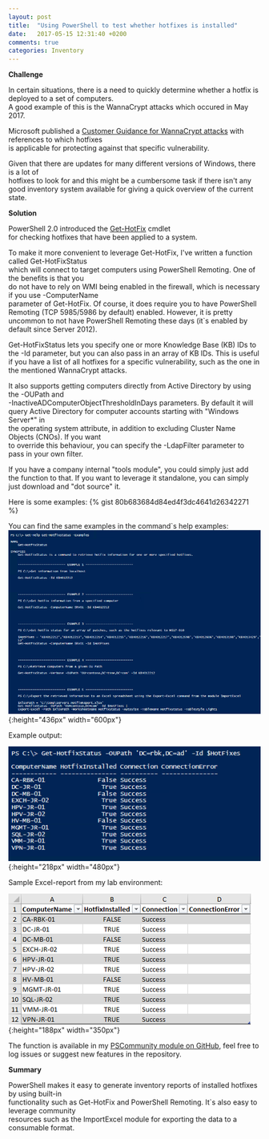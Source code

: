 ```yaml
---
layout: post
title:  "Using PowerShell to test whether hotfixes is installed"
date:   2017-05-15 12:31:40 +0200
comments: true
categories: Inventory
---
```


**Challenge**

In certain situations, there is a need to quickly determine whether a hotfix is deployed to a set of computers.  
A good example of this is the WannaCrypt attacks which occured in May 2017.  

Microsoft published a [Customer Guidance for WannaCrypt attacks](https://blogs.technet.microsoft.com/msrc/2017/05/12/customer-guidance-for-wannacrypt-attacks/) with references to which hotfixes  
is applicable for protecting against that specific vulnerability.

Given that there are updates for many different versions of Windows, there is a lot of  
hotfixes to look for and this might be a cumbersome task if there isn't any good inventory system available for giving a quick overview of the current state.


**Solution**

PowerShell 2.0 introduced the [Get-HotFix](https://msdn.microsoft.com/en-us/powershell/reference/5.0/microsoft.powershell.management/get-hotfix) cmdlet  
for checking hotfixes that have been applied to a system.

To make it more convenient to leverage Get-HotFix, I've written a function called Get-HotFixStatus  
which will connect to target computers using PowerShell Remoting. One of the benefits is that you  
do not have to rely on WMI being enabled in the firewall, which is necessary if you use -ComputerName  
parameter of Get-HotFix. Of course, it does require you to have PowerShell Remoting (TCP 5985/5986 by default) enabled. However, it is pretty uncommon to not have PowerShell Remoting these days (it`s enabled by default since Server 2012).

Get-HotFixStatus lets you specify one or more Knowledge Base (KB) IDs to the -Id parameter, but you 
 can also pass in an array of KB IDs. This is useful if you have a list of all hotfixes for a specific 
  vulnerability, such as the one in the mentioned WannaCrypt attacks.

It also supports getting computers directly from Active Directory by using the -OUPath and  
-InactiveADComputerObjectThresholdInDays parameters.
By default it will query Active Directory for computer accounts starting with "Windows Server*" in  
the operating system attribute, in addition to excluding Cluster Name Objects (CNOs). If you want  
to override this behaviour, you can specify the -LdapFilter parameter to pass in your own filter.

If you have a company internal "tools module", you could simply just add the function to that.
If you want to leverage it standalone, you can simply just download and "dot source" it.

Here is some examples:
{% gist 80b683684d84ed4f3dc4641d26342271 %}

You can find the same examples in the command`s help examples:
![alt](/images/2017-05_15_hotfix-status_01.png){:height="436px" width="600px"}

Example output:  

![alt](/images/2017-05_15_hotfix-status_03.png){:height="218px" width="480px"}


Sample Excel-report from my lab environment:  

![alt](/images/2017-05_15_hotfix-status_02.png){:height="188px" width="350px"}

The function is available in my [PSCommunity module on GitHub](https://github.com/janegilring/PSCommunity/blob/master/Inventory/Get-HotfixStatus.ps1), feel free to log issues or suggest new features in the repository.

**Summary**

PowerShell makes it easy to generate inventory reports of installed hotfixes by using built-in  
functionality such as Get-HotFix and PowerShell Remoting. It`s also easy to leverage community  
resources such as the ImportExcel module for exporting the data to a consumable format.